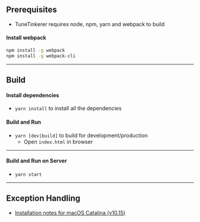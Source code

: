 ## Prerequisites
- TuneTinkerer requires node, npm, yarn and webpack to build

#### Install webpack
```sh
npm install -g webpack
npm install -g webpack-cli
```

---

## Build

#### Install dependencies
- `yarn install` to install all the dependencies

#### Build and Run
- `yarn [dev|build]` to build for development/production
    - Open `index.html` in browser

---

#### Build and Run on Server
- `yarn start`

---

## Exception Handling
- [Installation notes for macOS Catalina (v10.15)](https://github.com/nodejs/node-gyp/blob/master/macOS_Catalina.md)